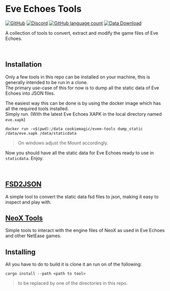 <!-- omit in TOC -->

Eve Echoes Tools
=========================
[![GitHub](https://img.shields.io/github/license/xforce/eve-echoes-tools?style=for-the-badge)](https://opensource.org/licenses/MIT)
[![Discord](https://img.shields.io/discord/747940644378640425?style=for-the-badge)](https://discord.gg/XZsxXCN)
[![GitHub language count](https://img.shields.io/github/languages/count/xforce/eve-echoes-tools?style=for-the-badge)]()
[![Data Download](https://img.shields.io/badge/Data-v1.5.6-yellow?style=for-the-badge)](http://eve-echoes-data.s3-website.eu-central-1.amazonaws.com/v1.5.6/)

A collection of tools to convert, extract and modify the game files of Eve Echoes.

<br>

## Installation

Only a few tools in this repo can be installed on your machine, this is generally intended to be run in a clone.</br>
The primary use-case of this for now is to dump all the static data of Eve Echoes into JSON files.

The easiest way this can be done is by using the docker image which has all the required tools installed.</br>
Simply run. (With the latest Eve Echoes XAPK in the local directory named `eve.xapk`)

```
docker run -v$(pwd):/data cookiemagic/evee-tools dump_static /data/eve.xapk /data/staticdata
```

> On windows adjust the Mount accordingly.

Now you should have all the static data for Eve Echoes ready to use in `staticdata`. Enjoy.

<br />

## [FSD2JSON](fsd2json)

A simple tool to convert the static data fsd files to json, making it easy to inspect and play with.

## [NeoX Tools](https://github.com/xforce/neox-tools)

Simple tools to interact with the engine files of NeoX as used in Eve Echoes and other NetEase games.

## Installing

All you have to do to build it is clone it an run on of the following:

```
cargo install --path <path to tool>
```

> <Path to tool> to be replaced by one of the directories in this repo.
